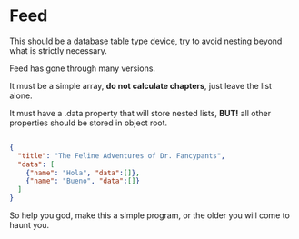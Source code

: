 # Feed

This should be a database table type device, try to avoid nesting beyond what is strictly necessary.

Feed has gone through many versions.

It must be a simple array, **do not calculate chapters**, just leave the list alone.

It must have a .data property that will store nested lists, **BUT!** all other properties should be stored in object root.

```JSON

{
  "title": "The Feline Adventures of Dr. Fancypants",
  "data": [
    {"name": "Hola", "data":[]},
    {"name": "Bueno", "data":[]}
  ]
}


```

So help you god, make this a simple program, or the older you will come to haunt you.
